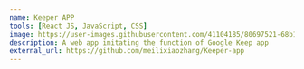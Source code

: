 ```yaml
---
name: Keeper APP
tools: [React JS, JavaScript, CSS]
image: https://user-images.githubusercontent.com/41104185/80697521-68b10c00-8b1c-11ea-8eba-d303efaef636.png
description: A web app imitating the function of Google Keep app
external_url: https://github.com/meilixiaozhang/Keeper-app
---
```


